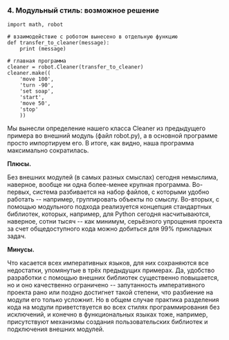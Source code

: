 ### 4. Модульный стиль: возможное решение


```
import math, robot

# взаимодействие с роботом вынесено в отдельную функцию
def transfer_to_cleaner(message):
    print (message)

# главная программа
cleaner = robot.Cleaner(transfer_to_cleaner)
cleaner.make((
    'move 100',
    'turn -90',
    'set soap',
    'start',
    'move 50',
    'stop'
    ))
```

Мы вынесли определение нашего класса Cleaner из предыдущего примера во внешний модуль (файл robot.py), а в основной программе просто импортируем его. В итоге, как видно, наша программа максимально сократилась.

**Плюсы.**

Без внешних модулей (в самых разных смыслах) сегодня немыслима, наверное, вообще ни одна более-менее крупная программа. Во-первых, система разбивается на набор файлов, с которыми удобно работать -- например, группировать объекты по смыслу. Во-вторых, с помощью модульного подхода реализуется концепция стандартных библиотек, которых, например, для Python сегодня насчитываются, наверное, сотни тысяч -- как минимум, серьёзного упрощения проекта за счет общедоступного кода можно добиться для 99% прикладных задач.

**Минусы.**

Что касается всех императивных языков, для них сохраняются все недостатки, упомянутые в трёх предыдущих примерах. Да, удобство разработки с помощью внешних библиотек существенно повышается, но и оно качественно ограничено -- запутанность императивного проекта рано или поздно достигнет такой степени, что разбиение на модули его только усложнит. Но в общем случае практика разделения кода на модули приветствуется во всех стилях программирования без исключений, и конечно в функциональных языках тоже, например, присутствуют механизмы создания пользовательских библиотек и подключения внешних модулей.
